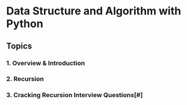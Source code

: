 # Data Structure and Algorithm with Python

## Topics
### 1. Overview & Introduction
### 2. Recursion
### 3. Cracking Recursion Interview Questions[#]
